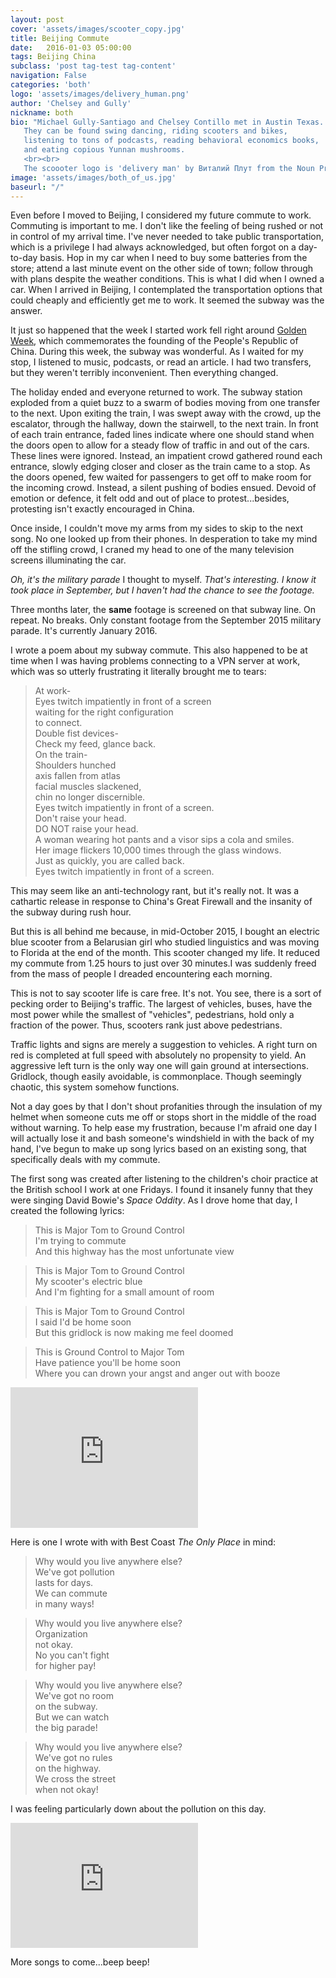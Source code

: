```yaml
---
layout: post
cover: 'assets/images/scooter_copy.jpg'
title: Beijing Commute
date:   2016-01-03 05:00:00
tags: Beijing China
subclass: 'post tag-test tag-content'
navigation: False
categories: 'both'
logo: 'assets/images/delivery_human.png'
author: 'Chelsey and Gully'
nickname: both
bio: "Michael Gully-Santiago and Chelsey Contillo met in Austin Texas.  
   They can be found swing dancing, riding scooters and bikes, 
   listening to tons of podcasts, reading behavioral economics books,
   and eating copious Yunnan mushrooms.
   <br><br>
   The scoooter logo is 'delivery man' by Виталий Плут from the Noun Project"
image: 'assets/images/both_of_us.jpg'
baseurl: "/"
---
```


Even before I moved to Beijing, I considered my future commute to work. Commuting is important to me. I don't like the feeling of being rushed or not in control of my arrival time. I've never needed to take public transportation, which is a privilege I had always acknowledged, but often forgot on a day-to-day basis. Hop in my car when I need to buy some batteries from the store; attend a last minute event on the other side of town; follow through with plans despite the weather conditions. This is what I did when I owned a car. When I arrived in Beijing, I contemplated the transportation options that could cheaply and efficiently get me to work. It seemed the subway was the answer. 

It just so happened that the week I started work fell right around [Golden Week](http://www.travelchinaguide.com/intro/festival/national.htm), which commemorates the founding of the People's Republic of China. During this week, the subway was wonderful. As I waited for my stop, I listened to music, podcasts, or read an article. I had two transfers, but they weren't terribly inconvenient. Then everything changed.

The holiday ended and everyone returned to work. The subway station exploded from a quiet buzz to a swarm of bodies moving from one transfer to the next. Upon exiting the train, I was swept away with the crowd, up the escalator, through the hallway, down the stairwell, to the next train. In front of each train entrance, faded lines indicate where one should stand when the doors open to allow for a steady flow of traffic in and out of the cars. These lines were ignored. Instead, an impatient crowd gathered round each entrance, slowly edging closer and closer as the train came to a stop. As the doors opened, few waited for passengers to get off to make room for the incoming crowd. Instead, a silent pushing of bodies ensued. Devoid of emotion or defence, it felt odd and out of place to protest...besides, protesting isn't exactly encouraged in China.
 
Once inside, I couldn't move my arms from my sides to skip to the next song. No one looked up from their phones. In desperation to take my mind off the stifling crowd, I craned my head to one of the many television screens illuminating the car. 

*Oh, it's the military parade* I thought to myself. 
*That's interesting. I know it took place in September, but I haven't had the chance to see the footage.*

Three months later, the **same** footage is screened on that subway line. On repeat. No breaks. Only constant footage from the September 2015 military parade. It's currently January 2016. 

I wrote a poem about my subway commute. This also happened to be at time when I was having problems connecting to a VPN server at work, which was so utterly frustrating it literally brought me to tears:

>At work-  
>Eyes twitch impatiently in front of a screen  
>waiting for the right configuration  
>to connect.  
>Double fist devices-  
>Check my feed, glance back.  
>On the train-  
>Shoulders hunched  
>axis fallen from atlas  
>facial muscles slackened,   
>chin no longer discernible.  
>Eyes twitch impatiently in front of a screen.  
>Don't raise your head.  
>DO NOT raise your head.  
>A woman wearing hot pants and a visor sips a cola and smiles.  
>Her image flickers 10,000 times through the glass windows.  
>Just as quickly, you are called back.  
>Eyes twitch impatiently in front of a screen.  

This may seem like an anti-technology rant, but it's really not. It was a cathartic release in response to China's Great Firewall and the insanity of the subway during rush hour. 

But this is all behind me because, in mid-October 2015, I bought an electric blue scooter from a Belarusian girl who studied linguistics and was moving to Florida at the end of the month. 
This scooter changed my life. It reduced my commute from 1.25 hours to just over 30 minutes.I was suddenly freed from the mass of people I dreaded encountering each morning.  

This is not to say scooter life is care free. It's not. You see, there is a sort of pecking order to Beijing's traffic. The largest of vehicles, buses, have the most power while the smallest of "vehicles", pedestrians, hold only a fraction of the power. Thus, scooters rank just above pedestrians. 

Traffic lights and signs are merely a suggestion to vehicles. A right turn on red is completed at full speed with absolutely no propensity to yield. An aggressive left turn is the only way one will gain ground at intersections. Gridlock, though easily avoidable, is commonplace. Though seemingly chaotic, this system somehow functions. 

Not a day goes by that I don't shout profanities through the insulation of my helmet when someone cuts me off or stops short in the middle of the road without warning. To help ease my frustration, because I'm afraid one day I will actually lose it and bash someone's windshield in with the back of my hand, I've begun to make up song lyrics based on an existing song, that specifically deals with my commute.

The first song was created after listening to the children's choir practice at the British school I work at one Fridays. I found it insanely funny that they were singing David Bowie's *Space Oddity*. As I drove home that day, I created the following lyrics:

>This is Major Tom to Ground Control  
>I'm trying to commute  
>And this highway has the most unfortunate view  

>This is Major Tom to Ground Control  
>My scooter's electric blue  
>And I'm fighting for a small amount of room   

>This is Major Tom to Ground Control  
>I said I'd be home soon  
>But this gridlock is now making me feel doomed  

>This is Ground Control to Major Tom  
>Have patience you'll be home soon  
>Where you can drown your angst and anger out with booze  

<iframe width="300" height="225" src="https://www.youtube.com/embed/cYMCLz5PQVw" frameborder="0" allowfullscreen></iframe>

Here is one I wrote with with Best Coast *The Only Place* in mind:

>Why would you live anywhere else?  
>We've got pollution  
>lasts for days.  
>We can commute   
>in many ways!  

>Why would you live anywhere else?  
>Organization  
>not okay.  
>No you can't fight  
>for higher pay!  

>Why would you live anywhere else?  
>We've got no room  
>on the subway.  
>But we can watch   
>the big parade!  

>Why would you live anywhere else?  
>We've got no rules  
>on the highway.  
>We cross the street  
>when not okay!  

I was feeling particularly down about the pollution on this day.

<iframe width="300" height="200" src="https://www.youtube.com/embed/t6tOXoExg1o#t=1m3s" frameborder="0" allowfullscreen></iframe>

More songs to come...beep beep!



